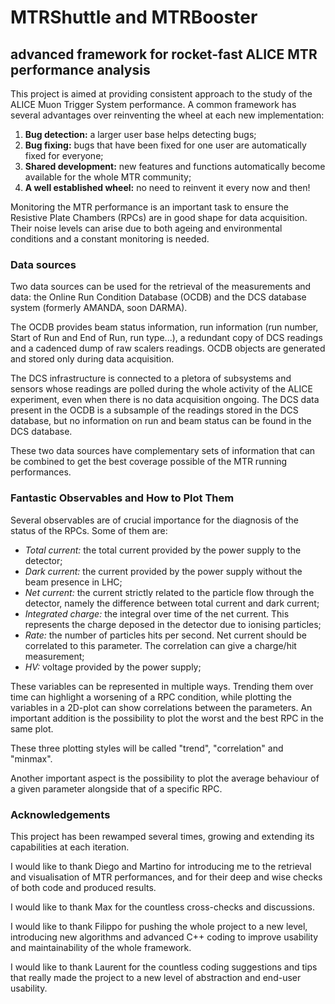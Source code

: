 # MTRShuttle and MTRBooster
## advanced framework for rocket-fast ALICE MTR performance analysis

This project is aimed at providing  consistent approach to the study of the ALICE Muon Trigger System performance.
A common framework has several advantages over reinventing the wheel at each new implementation:

1. **Bug detection:** a larger user base helps detecting bugs;
2. **Bug fixing:** bugs that have been fixed for one user are automatically fixed for everyone;
3. **Shared development:** new features and functions automatically become available for the whole MTR community;
4. **A well established wheel:** no need to reinvent it every now and then!

Monitoring the MTR performance is an important task to ensure the Resistive Plate Chambers (RPCs) are in good shape for data acquisition. Their noise levels can arise due to both ageing and environmental conditions and a constant monitoring is needed.

### Data sources
Two data sources can be used for the retrieval of the measurements and data: the Online Run Condition Database (OCDB) and the DCS database system (formerly AMANDA, soon DARMA). 

The OCDB provides beam status information, run information (run number, Start of Run and End of Run, run type...), a redundant copy of DCS readings and a cadenced dump of raw scalers readings. OCDB objects are generated and stored only during data acquisition. 

The DCS infrastructure is connected to a pletora of subsystems and sensors whose readings are polled during the whole activity of the ALICE experiment, even when there is no data acquisition ongoing. The DCS data present in the OCDB is a subsample of the readings stored in the DCS database, but no information on run and beam status can be found in the DCS database.

These two data sources have complementary sets of information that can be combined to get the best coverage possible of the MTR running performances.

### Fantastic Observables and How to Plot Them
Several observables are of crucial importance for the diagnosis of the status of the RPCs. Some of them are:

* _Total current:_ the total current provided by the power supply to the detector;
* _Dark current:_ the current provided by the power supply without the beam presence in LHC;
* _Net current:_ the current strictly related to the particle flow through the detector, namely the difference between total current and dark current;
* _Integrated charge:_ the integral over time of the net current. This represents the charge deposed in the detector due to ionising particles;
* _Rate:_ the number of particles hits per second. Net current should be correlated to this parameter. The correlation can give a charge/hit measurement;
* _HV:_ voltage provided by the power supply;

These variables can be represented in multiple ways. Trending them over time can highlight a worsening of a RPC condition, while plotting the variables in a 2D-plot can show correlations between the parameters. An important addition is the possibility to plot the worst and the best RPC in the same plot.

These three plotting styles will be called "trend", "correlation" and "minmax".

Another important aspect is the possibility to plot the average behaviour of a given parameter alongside that of a specific RPC.

###


### Acknowledgements
This project has been rewamped several times, growing and extending its capabilities at each iteration.

I would like to thank Diego and Martino for introducing me to the retrieval and visualisation of MTR performances, and for their deep and wise checks of both code and produced results.

I would like to thank Max for the countless cross-checks and discussions.

I would like to thank Filippo for pushing the whole project to a new level, introducing new algorithms and advanced C++ coding to improve usability and maintainability of the whole framework.

I would like to thank Laurent for the countless coding suggestions and tips that really made the project to a new level of abstraction and end-user usability.